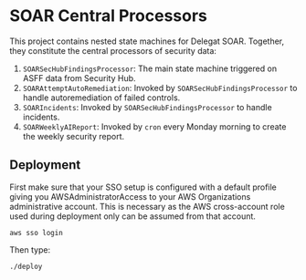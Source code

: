 # SOAR Central Processors

This project contains nested state machines for Delegat SOAR. Together, they constitute the central
processors of security data:
  1. `SOARSecHubFindingsProcessor`: The main state machine triggered on ASFF data from Security Hub.
  1. `SOARAttemptAutoRemediation`: Invoked by `SOARSecHubFindingsProcessor` to handle autoremediation of failed controls.
  1. `SOARIncidents`: Invoked by `SOARSecHubFindingsProcessor` to handle incidents.
  1. `SOARWeeklyAIReport`: Invoked by `cron` every Monday morning to create the weekly security report. 

## Deployment

First make sure that your SSO setup is configured with a default profile giving you AWSAdministratorAccess
to your AWS Organizations administrative account. This is necessary as the AWS cross-account role used 
during deployment only can be assumed from that account.

```console
aws sso login
```

Then type:

```console
./deploy
```
